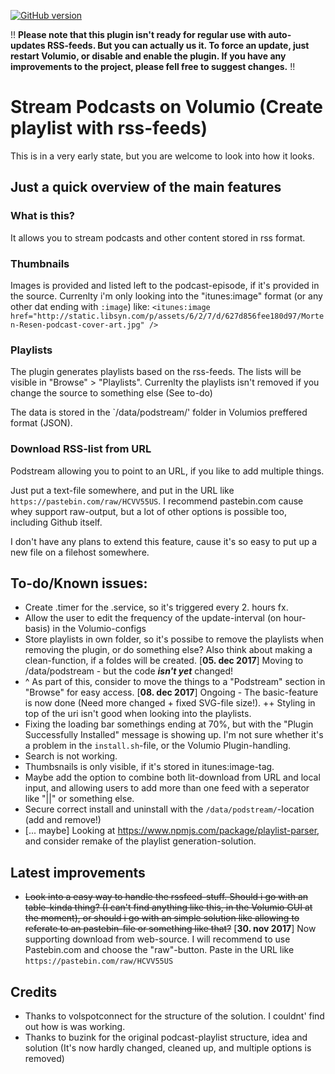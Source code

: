 [![GitHub version](https://badge.fury.io/gh/exetico%2Fvolumio-plugins.svg)](https://badge.fury.io/gh/exetico%2Fvolumio-plugins)

!! **Please note that this plugin isn't ready for regular use with auto-updates RSS-feeds. But you can actually us it. To force an update, just restart Volumio, or disable and enable the plugin. If you have any improvements to the project, please fell free to suggest changes.** !!

# Stream Podcasts on Volumio (Create playlist with rss-feeds)
This is in a very early state, but you are welcome to look into how it looks.

## Just a quick overview of the main features
### What is this?
It allows you to stream podcasts and other content stored in rss format.

### Thumbnails
Images is provided and listed left to the podcast-episode, if it's provided in the source. Currenlty i'm only looking into the "itunes:image" format (or any other dat ending with `:image`) like: `<itunes:image href="http://static.libsyn.com/p/assets/6/2/7/d/627d856fee180d97/Morten-Resen-podcast-cover-art.jpg" />`

### Playlists
The plugin generates playlists based on the rss-feeds. The lists will be visible in "Browse" > "Playlists". Currenlty the playlists isn't removed if you change the source to something else (See to-do)

The data is stored in the `/data/podstream/' folder in Volumios preffered format (JSON).

### Download RSS-list from URL
Podstream allowing you to point to an URL, if you like to add multiple things.

Just put a text-file somewhere, and put in the URL like `https://pastebin.com/raw/HCVV55US`. I recommend pastebin.com cause whey support raw-output, but a lot of other options is possible too, including Github itself.

I don't have any plans to extend this feature, cause it's so easy to put up a new file on a filehost somewhere.


## To-do/Known issues:
- Create .timer for the .service, so it's triggered every 2. hours fx.
- Allow the user to edit the frequency of the update-interval (on hour-basis) in the Volumio-configs
- Store playlists in own folder, so it's possibe to remove the playlists when removing the plugin, or do something else? Also think about making a clean-function, if a foldes will be created. [**05. dec 2017**] Moving to /data/podstream - but the code ***isn't yet*** changed!
- ^ As part of this, consider to move the things to a "Podstream" section in "Browse" for easy access. [**08. dec 2017**] Ongoing - The basic-feature is now done (Need more changed + fixed SVG-file size!). ++ Styling in top of the uri isn't good when looking into the playlists.
- Fixing the loading bar somethings ending at 70%, but with the "Plugin Successfully Installed" message is showing up. I'm not sure whether it's a problem in the `install.sh`-file, or the Volumio Plugin-handling.
- Search is not working.
- Thumbsnails is only visible, if it's stored in itunes:image-tag.
- Maybe add the option to combine both lit-download from URL and local input, and allowing users to add more than one feed with a seperator like "||" or something else.
- Secure correct install and uninstall with the `/data/podstream/`-location (add and remove!)
- [... maybe] Looking at https://www.npmjs.com/package/playlist-parser, and consider remake of the playlist generation-solution.

## Latest improvements
- ~~Look into a easy way to handle the rssfeed-stuff. Should i go with an table-kinda thing? (I can't find anything like this, in the Volumio GUI at the moment), or should i go with an simple solution like allowing to referate to an pastebin-file or something like that?~~ 
[**30. nov 2017**] Now supporting download from web-source. I will recommend to use Pastebin.com and choose the "raw"-button. Paste in the URL like `https://pastebin.com/raw/HCVV55US`

## Credits
- Thanks to volspotconnect for the structure of the solution. I couldnt' find out how is was working.
- Thanks to buzink for the original podcast-playlist structure, idea and solution (It's now hardly changed, cleaned up, and multiple options is removed)
